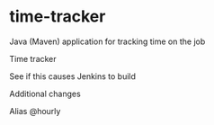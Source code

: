 # time-tracker
Java (Maven) application for tracking time on the job

Time tracker

See if this causes Jenkins to build

Additional changes

Alias @hourly
